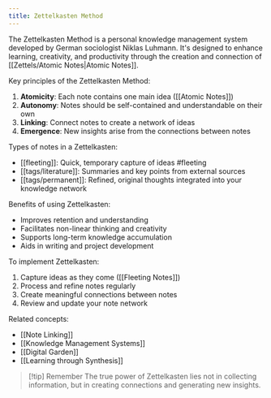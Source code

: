 ```yaml
---
title: Zettelkasten Method
---
```


The Zettelkasten Method is a personal knowledge management system developed by German sociologist Niklas Luhmann. It's designed to enhance learning, creativity, and productivity through the creation and connection of [[Zettels/Atomic Notes|Atomic Notes]].

Key principles of the Zettelkasten Method:

1. **Atomicity**: Each note contains one main idea ([[Atomic Notes]])
2. **Autonomy**: Notes should be self-contained and understandable on their own
3. **Linking**: Connect notes to create a network of ideas
4. **Emergence**: New insights arise from the connections between notes

Types of notes in a Zettelkasten:

- [[fleeting]]: Quick, temporary capture of ideas #fleeting
- [[tags/literature]]: Summaries and key points from external sources
- [[tags/permanent]]: Refined, original thoughts integrated into your knowledge network

Benefits of using Zettelkasten:

- Improves retention and understanding
- Facilitates non-linear thinking and creativity
- Supports long-term knowledge accumulation
- Aids in writing and project development

To implement Zettelkasten:

1. Capture ideas as they come ([[Fleeting Notes]])
2. Process and refine notes regularly
3. Create meaningful connections between notes
4. Review and update your note network

Related concepts:

- [[Note Linking]]
- [[Knowledge Management Systems]]
- [[Digital Garden]]
- [[Learning through Synthesis]]

> [!tip] Remember
> The true power of Zettelkasten lies not in collecting information, but in creating connections and generating new insights.
